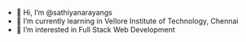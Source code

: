 - 👋 Hi, I’m @sathiyanarayangs
- 🌱 I’m currently learning in Vellore Institute of Technology, Chennai
- 👀 I’m interested in Full Stack Web Development

<!---
sathiyanarayangs/sathiyanarayangs is a ✨ special ✨ repository because its `README.md` (this file) appears on your GitHub profile.
You can click the Preview link to take a look at your changes.
--->
